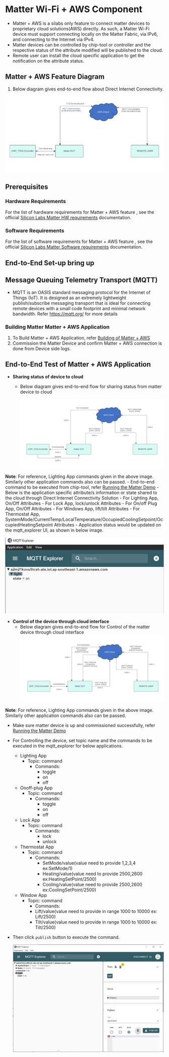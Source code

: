 # Matter Wi-Fi + AWS Component

-   Matter + AWS is a silabs only feature to connect matter devices to proprietary
    cloud solutions(AWS) directly. As such, a Matter Wi-Fi device
    must support connecting locally on the Matter Fabric, via IPv6, and
    connecting to the Internet via IPv4.
-   Matter devices can be controlled by chip-tool or controller and the
    respective status of the attribute modified will be published to the cloud.
-   Remote user can install the cloud specific application to get the
    notification on the attribute status.

## Matter + AWS Feature Diagram

1. Below diagram gives end-to-end flow about Direct Internet Connectivity.

![Silicon Labs - Matter + AWS design](./images/matter_aws_flow.png)

## Prerequisites

### Hardware Requirements

For the list of hardware requirements for Matter + AWS feature , see the
official
[Silicon Labs Matter HW requirements](https://siliconlabs.github.io/matter/latest/general/HARDWARE_REQUIREMENTS.html)
documentation.

### Software Requirements

For the list of software requirements for Matter + AWS feature , see the
official
[Silicon Labs Matter Software requirements](https://siliconlabs.github.io/matter/latest/general/SOFTWARE_REQUIREMENTS.html)
documentation.

## End-to-End Set-up bring up

## Message Queuing Telemetry Transport (MQTT)

-   MQTT is an OASIS standard messaging protocol for the Internet of Things
    (IoT). It is designed as an extremely lightweight publish/subscribe
    messaging transport that is ideal for connecting remote devices with a small
    code footprint and minimal network bandwidth. Refer https://mqtt.org/ for
    more details

### Building Matter Matter + AWS Application

1. To Build Matter + AWS Application, refer
   [Building of Matter + AWS](./silabs_matter_aws_build_guide.md)
2. Commission the Matter Device and confirm Matter + AWS connection is done from
   Device side logs.

## End-to-End Test of Matter + AWS Application

-   **Sharing status of device to cloud**

    -   Below diagram gives end-to-end flow for sharing status from matter
        device to cloud

        ![Silicon Labs - Matter + AWS design](./images/matter_aws_status_flow.png)

**Note**: For reference, Lighting App commands given in the above image.
Similarly other application commands also can be passed. - End-to-end command to
be executed from chip-tool, refer
[Running the Matter Demo](RUN_DEMO.md#demo-execution---commissioning-a-wi-fi-device-using-chip-tool-for-linux) -
Below is the application specific attribute/s information or state shared to the
cloud through Direct Internet Connectivity Solution - For Lighting App, On/Off
Attributes - For Lock App, lock/unlock Attributes - For On/off Plug App, On/Off
Attributes - For Windows App, lift/tilt Attributes - For Thermostat App,
SystemMode/CurrentTemp/LocalTemperature/OccupiedCoolingSetpoint/OccupiedHeatingSetpoint
Attributes - Application status would be updated on the mqtt_explorer UI, as
shown in below image.

![Silicon Labs - Matter + AWS design](./images/matter_aws_mqtt_explorer.png)

-   **Control of the device through cloud interface**
    -   Below diagram gives end-to-end flow for Control of the matter device
        through cloud interface
        ![Silicon Labs - Matter + AWS design](./images/matter_aws_command_flow.png)

**Note**: For reference, Lighting App commands given in the above image.
Similarly other application commands also can be passed.

-   Make sure matter device is up and commissioned successfully, refer
    [Running the Matter Demo](RUN_DEMO.md#demo-execution---commissioning-a-wi-fi-device-using-chip-tool-for-linux)
-   For Controlling the device, set topic name and the commands to be executed
    in the mqtt_explorer for below applications.
    -   Lighting App
        -   Topic: command
            -   Commands:
                -   toggle
                -   on
                -   off
    -   Onoff-plug App
        -   Topic: command
            -   Commands:
                -   toggle
                -   on
                -   off
    -   Lock App
        -   Topic: command
            -   Commands:
                -   lock
                -   unlock
    -   Thermostat App
        -   Topic: command
            -   Commands:
                -   SetMode/value(value need to provide 1,2,3,4 ex:SetMode/1)
                -   Heating/value(value need to provide 2500,2600
                    ex:HeatingSetPoint/2500)
                -   Cooling/value(value need to provide 2500,2600
                    ex:CoolingSetPoint/2500)
    -   Window App
        -   Topic: command
            -   Commands:
            -   Lift/value(value need to provide in range 1000 to 10000 ex:
                Lift/2500)
            -   Tilt/value(value need to provide in range 1000 to 10000 ex:
                Tilt/2500)
-   Then click `publish` button to execute the command.

    ![Silicon Labs - Matter + AWS design](./images/matter_aws_cloud_control_mqtt_explorer.png)
